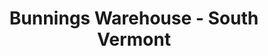 ---
title: "Bunnings Warehouse - South Vermont"
url: /vermont-south/bunnings-warehouse-south-vermont/
shop: doityourself
---